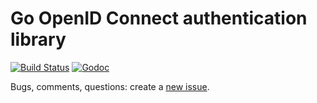 # Go OpenID Connect authentication library

[![Build Status][1]][2] [![Godoc][3]][4]

Bugs, comments, questions: create a [new issue][5].

[1]: https://github.com/StalkR/openid/actions/workflows/build.yml/badge.svg
[2]: https://github.com/StalkR/openid/actions/workflows/build.yml
[3]: https://godoc.org/github.com/StalkR/openid?status.png
[4]: https://godoc.org/github.com/StalkR/openid
[5]: https://github.com/StalkR/openid/issues/new
